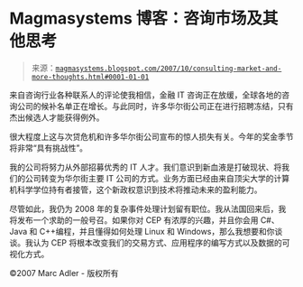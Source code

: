 <!--yml

类别：未分类

日期：2024-05-18 05:06:53

-->

# Magmasystems 博客：咨询市场及其他思考

> 来源：[`magmasystems.blogspot.com/2007/10/consulting-market-and-more-thoughts.html#0001-01-01`](http://magmasystems.blogspot.com/2007/10/consulting-market-and-more-thoughts.html#0001-01-01)

来自咨询行业各种联系人的评论使我相信，金融 IT 咨询正在放缓，全球各地的咨询公司的候补名单正在增长。与此同时，许多华尔街公司正在进行招聘冻结，只有杰出候选人才能获得例外。

很大程度上这与次贷危机和许多华尔街公司宣布的惊人损失有关。今年的奖金季节将非常“具有挑战性”。

我的公司将努力从外部招募优秀的 IT 人才。我们意识到新血液是打破现状、将我们的公司转变为华尔街主要 IT 公司的方式。业务方面已经由来自顶尖大学的计算机科学学位持有者接管，这个新政权意识到技术将推动未来的盈利能力。

尽管如此，我仍为 2008 年的复杂事件处理计划留有职位。我从法国回来后，我将发布一个求助的一般号召。如果你对 CEP 有浓厚的兴趣，并且你会用 C#、Java 和 C++编程，并且懂得如何处理 Linux 和 Windows，那么我想要和你谈谈。我认为 CEP 将根本改变我们的交易方式、应用程序的编写方式以及数据的可视化方式。

©2007 Marc Adler - 版权所有
